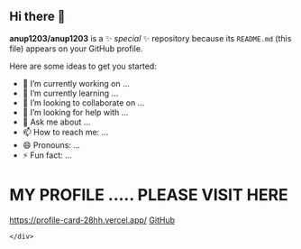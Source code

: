 ## Hi there 👋


**anup1203/anup1203** is a ✨ _special_ ✨ repository because its `README.md` (this file) appears on your GitHub profile.

Here are some ideas to get you started:

- 🔭 I’m currently working on ...
- 🌱 I’m currently learning ...
- 👯 I’m looking to collaborate on ...
- 🤔 I’m looking for help with ...
- 💬 Ask me about ...
- 📫 How to reach me: ...
- 😄 Pronouns: ...
- ⚡ Fun fact: ...
# MY PROFILE ..... PLEASE VISIT HERE
https://profile-card-28hh.vercel.app/
                <a href="https://github.com/anupyadav1203" class="hover:text-indigo-600 transition-colors duration-200" target="_blank">
                    GitHub
                </a>
            </div>
        </div>

    </div>

</body>
</html>
